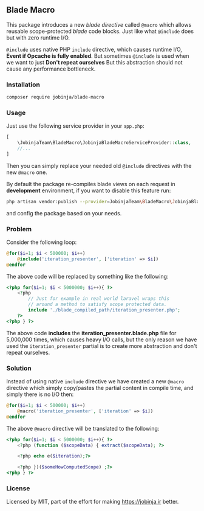 ## Blade Macro
This package introduces a new *blade directive* called `@macro` which allows reusable scope-protected *blade* code blocks.
Just like what `@include` does but with zero runtime I/O.

`@include` uses native PHP `include` directive, which causes runtime I/O, **Event if Opcache is fully enabled**.
But sometimes `@include` is used when we want to just **Don't repeat ourselves**
But this abstraction should not cause any performance bottleneck.

### Installation
```bash
composer require jobinja/blade-macro
```
### Usage

Just use the following service provider in your `app.php`:

```php
[
    \JobinjaTeam\BladeMacro\JobinjaBladeMacroServiceProvider::class,
    //...
]
```
Then you can simply replace your needed old `@include` directives with the new `@macro` one.

By default the package re-compiles blade views on each request in **development** environment, if you want to disable this feature run:
```bash
php artisan vendor:publish --provider=JobinjaTeam\BladeMacro\JobinjaBladeMacroServiceProvider
```
and config the package based on your needs.

### Problem
Consider the following loop:

```php
@for($i=1; $i < 500000; $i++)
    @include('iteration_presenter', ['iteration' => $i])
@endfor
```

The above code will be replaced by something like the following:

```php
<?php for($i=1; $i < 5000000; $i++){ ?>
    <?php
        // Just for example in real world laravel wraps this
        // around a method to satisfy scope protected data.
        include './blade_compiled_path/iteration_presenter.php';
    ?>
<?php } ?>
```

The above code **includes** the **iteration_presenter.blade.php** file for 5,000,000 times, which causes heavy I/O calls, but the only
reason we have used the `iteration_presenter` partial is to create more abstraction and don't repeat ourselves.

### Solution
Instead of using native `include` directive we have created a new `@macro` directive which simply copy/pastes the
partial content in compile time, and simply there is no I/O then:

```php
@for($i=1; $i < 500000; $i++)
    @macro('iteration_presenter', ['iteration' => $i])
@endfor
```

The above `@macro` directive will be translated to the following:
```php
<?php for($i=1; $i < 5000000; $i++){ ?>
    <?php (function ($scopeData) { extract($scopeData); ?>

    <?php echo e($iteration);?>

    <?php })($someHowComputedScope) ;?>
<?php } ?>
```

### License
Licensed by MIT, part of the effort for making https://jobinja.ir better.